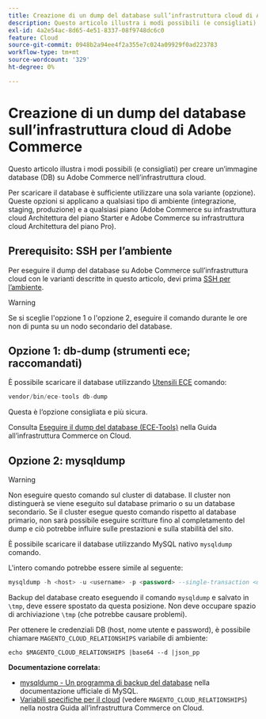 ```yaml
---
title: Creazione di un dump del database sull’infrastruttura cloud di Adobe Commerce
description: Questo articolo illustra i modi possibili (e consigliati) per creare un’immagine database (DB) su Adobe Commerce nell’infrastruttura cloud.
exl-id: 4a2e54ac-8d65-4e51-8337-08f9748dc6c0
feature: Cloud
source-git-commit: 0948b2a94ee4f2a355e7c024a09929f0ad223783
workflow-type: tm+mt
source-wordcount: '329'
ht-degree: 0%

---
```


# Creazione di un dump del database sull’infrastruttura cloud di Adobe Commerce

Questo articolo illustra i modi possibili (e consigliati) per creare un’immagine database (DB) su Adobe Commerce nell’infrastruttura cloud.

Per scaricare il database è sufficiente utilizzare una sola variante (opzione). Queste opzioni si applicano a qualsiasi tipo di ambiente (integrazione, staging, produzione) e a qualsiasi piano (Adobe Commerce su infrastruttura cloud Architettura del piano Starter e Adobe Commerce su infrastruttura cloud Architettura del piano Pro).

## Prerequisito: SSH per l’ambiente

Per eseguire il dump del database su Adobe Commerce sull’infrastruttura cloud con le varianti descritte in questo articolo, devi prima [SSH per l’ambiente](https://experienceleague.adobe.com/docs/commerce-cloud-service/user-guide/develop/secure-connections.html).

>[!WARNING]
>
>Se si sceglie l&#39;opzione 1 o l&#39;opzione 2, eseguire il comando durante le ore non di punta su un nodo secondario del database.

## Opzione 1: db-dump (**strumenti ece; raccomandati**)

È possibile scaricare il database utilizzando [Utensili ECE](https://experienceleague.adobe.com/docs/commerce-cloud-service/user-guide/dev-tools/ece-tools/update-package.html) comando:

```php
vendor/bin/ece-tools db-dump
```

Questa è l’opzione consigliata e più sicura.

Consulta [Eseguire il dump del database (ECE-Tools)](https://experienceleague.adobe.com/docs/commerce-cloud-service/user-guide/develop/storage/database-dump.html) nella Guida all’infrastruttura Commerce on Cloud.

## Opzione 2: mysqldump

>[!WARNING]
>
>Non eseguire questo comando sul cluster di database. Il cluster non distinguerà se viene eseguito sul database primario o su un database secondario. Se il cluster esegue questo comando rispetto al database primario, non sarà possibile eseguire scritture fino al completamento del dump e ciò potrebbe influire sulle prestazioni e sulla stabilità del sito.

È possibile scaricare il database utilizzando MySQL nativo `mysqldump` comando.

L&#39;intero comando potrebbe essere simile al seguente:

```sql
mysqldump -h <host> -u <username> -p <password> --single-transaction <db_name> | gzip > /tmp/<dump_name>.sql.gz
```

Backup del database creato eseguendo il comando `mysqldump` e salvato in `\tmp`, deve essere spostato da questa posizione. Non deve occupare spazio di archiviazione `\tmp` (che potrebbe causare problemi).

Per ottenere le credenziali DB (host, nome utente e password), è possibile chiamare `MAGENTO_CLOUD_RELATIONSHIPS` variabile di ambiente:

```
echo $MAGENTO_CLOUD_RELATIONSHIPS |base64 --d |json_pp
```

**Documentazione correlata:**

* [mysqldump - Un programma di backup del database](https://dev.mysql.com/doc/refman/8.0/en/mysqldump.html) nella documentazione ufficiale di MySQL.
* [Variabili specifiche per il cloud](https://experienceleague.adobe.com/docs/commerce-cloud-service/user-guide/configure/env/stage/variables-cloud.html) (vedere `MAGENTO_CLOUD_RELATIONSHIPS`) nella nostra Guida all’infrastruttura Commerce on Cloud.
